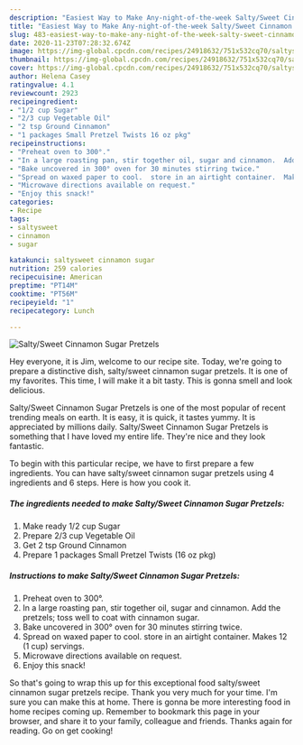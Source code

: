 ```yaml
---
description: "Easiest Way to Make Any-night-of-the-week Salty/Sweet Cinnamon Sugar Pretzels"
title: "Easiest Way to Make Any-night-of-the-week Salty/Sweet Cinnamon Sugar Pretzels"
slug: 483-easiest-way-to-make-any-night-of-the-week-salty-sweet-cinnamon-sugar-pretzels
date: 2020-11-23T07:28:32.674Z
image: https://img-global.cpcdn.com/recipes/24918632/751x532cq70/saltysweet-cinnamon-sugar-pretzels-recipe-main-photo.jpg
thumbnail: https://img-global.cpcdn.com/recipes/24918632/751x532cq70/saltysweet-cinnamon-sugar-pretzels-recipe-main-photo.jpg
cover: https://img-global.cpcdn.com/recipes/24918632/751x532cq70/saltysweet-cinnamon-sugar-pretzels-recipe-main-photo.jpg
author: Helena Casey
ratingvalue: 4.1
reviewcount: 2923
recipeingredient:
- "1/2 cup Sugar"
- "2/3 cup Vegetable Oil"
- "2 tsp Ground Cinnamon"
- "1 packages Small Pretzel Twists 16 oz pkg"
recipeinstructions:
- "Preheat oven to 300°."
- "In a large roasting pan, stir together oil, sugar and cinnamon.  Add the pretzels; toss well to coat with cinnamon sugar."
- "Bake uncovered in 300° oven for 30 minutes stirring twice."
- "Spread on waxed paper to cool.  store in an airtight container.  Makes 12 (1 cup) servings."
- "Microwave directions available on request."
- "Enjoy this snack!"
categories:
- Recipe
tags:
- saltysweet
- cinnamon
- sugar

katakunci: saltysweet cinnamon sugar 
nutrition: 259 calories
recipecuisine: American
preptime: "PT14M"
cooktime: "PT56M"
recipeyield: "1"
recipecategory: Lunch

---
```



![Salty/Sweet Cinnamon Sugar Pretzels](https://img-global.cpcdn.com/recipes/24918632/751x532cq70/saltysweet-cinnamon-sugar-pretzels-recipe-main-photo.jpg)

Hey everyone, it is Jim, welcome to our recipe site. Today, we're going to prepare a distinctive dish, salty/sweet cinnamon sugar pretzels. It is one of my favorites. This time, I will make it a bit tasty. This is gonna smell and look delicious.

Salty/Sweet Cinnamon Sugar Pretzels is one of the most popular of recent trending meals on earth. It is easy, it is quick, it tastes yummy. It is appreciated by millions daily. Salty/Sweet Cinnamon Sugar Pretzels is something that I have loved my entire life. They're nice and they look fantastic.




To begin with this particular recipe, we have to first prepare a few ingredients. You can have salty/sweet cinnamon sugar pretzels using 4 ingredients and 6 steps. Here is how you cook it.

<!--inarticleads1-->

##### The ingredients needed to make Salty/Sweet Cinnamon Sugar Pretzels:

1. Make ready 1/2 cup Sugar
1. Prepare 2/3 cup Vegetable Oil
1. Get 2 tsp Ground Cinnamon
1. Prepare 1 packages Small Pretzel Twists (16 oz pkg)




<!--inarticleads2-->

##### Instructions to make Salty/Sweet Cinnamon Sugar Pretzels:

1. Preheat oven to 300°.
1. In a large roasting pan, stir together oil, sugar and cinnamon.  Add the pretzels; toss well to coat with cinnamon sugar.
1. Bake uncovered in 300° oven for 30 minutes stirring twice.
1. Spread on waxed paper to cool.  store in an airtight container.  Makes 12 (1 cup) servings.
1. Microwave directions available on request.
1. Enjoy this snack!




So that's going to wrap this up for this exceptional food salty/sweet cinnamon sugar pretzels recipe. Thank you very much for your time. I'm sure you can make this at home. There is gonna be more interesting food in home recipes coming up. Remember to bookmark this page in your browser, and share it to your family, colleague and friends. Thanks again for reading. Go on get cooking!
